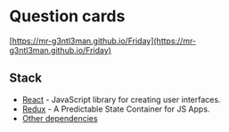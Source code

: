 # Question cards

[https://mr-g3ntl3man.github.io/Friday](https://mr-g3ntl3man.github.io/Friday)

## Stack

- [React](https://ru.reactjs.org/) - JavaScript library for creating user interfaces.
- [Redux](https://redux.js.org/) - A Predictable State Container for JS Apps.
- [Other dependencies](https://github.com/Mr-G3ntl3man/Friday/blob/main/package.json)